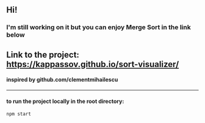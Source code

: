 ## Hi!

### I'm still working on it but you can enjoy Merge Sort in the link below
## Link to the project: https://kappassov.github.io/sort-visualizer/

#### inspired by github.com/clementmihailescu


------------------------------------------------------------------------------------------------------------------------------------------------------------

#### to run the project locally in the root directory:
`npm start`
